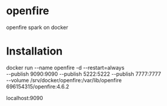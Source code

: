 # openfire
openfire spark on docker 

# Installation

docker run --name openfire -d --restart=always \
--publish 9090:9090 --publish 5222:5222 --publish 7777:7777 \
--volume /srv/docker/openfire:/var/lib/openfire \
696154315/openfire:4.6.2

localhost:9090
